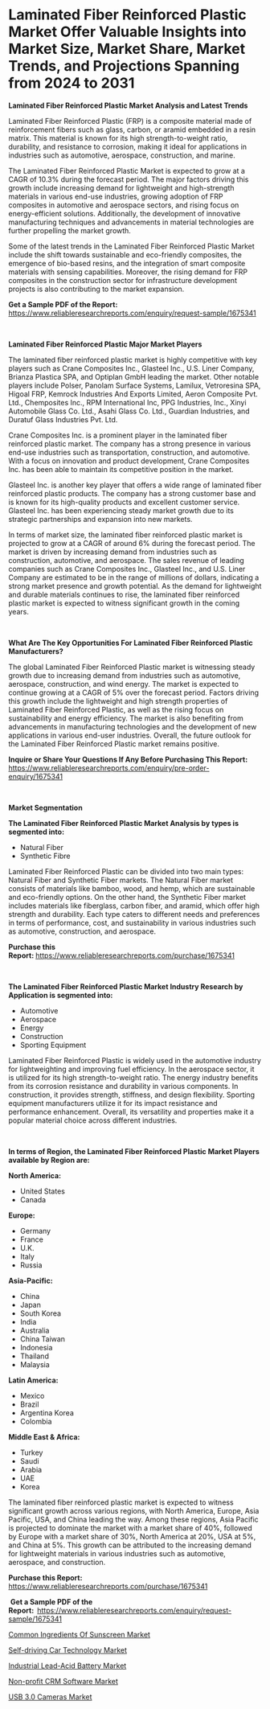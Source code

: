<p><h1>Laminated Fiber Reinforced Plastic Market Offer Valuable Insights into Market Size, Market Share, Market Trends, and Projections Spanning from 2024 to 2031</h1></p><p><strong>Laminated Fiber Reinforced Plastic Market Analysis and Latest Trends</strong></p>
<p><p>Laminated Fiber Reinforced Plastic (FRP) is a composite material made of reinforcement fibers such as glass, carbon, or aramid embedded in a resin matrix. This material is known for its high strength-to-weight ratio, durability, and resistance to corrosion, making it ideal for applications in industries such as automotive, aerospace, construction, and marine.</p><p>The Laminated Fiber Reinforced Plastic Market is expected to grow at a CAGR of 10.3% during the forecast period. The major factors driving this growth include increasing demand for lightweight and high-strength materials in various end-use industries, growing adoption of FRP composites in automotive and aerospace sectors, and rising focus on energy-efficient solutions. Additionally, the development of innovative manufacturing techniques and advancements in material technologies are further propelling the market growth.</p><p>Some of the latest trends in the Laminated Fiber Reinforced Plastic Market include the shift towards sustainable and eco-friendly composites, the emergence of bio-based resins, and the integration of smart composite materials with sensing capabilities. Moreover, the rising demand for FRP composites in the construction sector for infrastructure development projects is also contributing to the market expansion.</p></p>
<p><strong>Get a Sample PDF of the Report:&nbsp;</strong> <a href="https://www.reliableresearchreports.com/enquiry/request-sample/1675341">https://www.reliableresearchreports.com/enquiry/request-sample/1675341</a></p>
<p>&nbsp;</p>
<p><strong>Laminated Fiber Reinforced Plastic Major Market Players</strong></p>
<p><p>The laminated fiber reinforced plastic market is highly competitive with key players such as Crane Composites Inc., Glasteel Inc., U.S. Liner Company, Brianza Plastica SPA, and Optiplan GmbH leading the market. Other notable players include Polser, Panolam Surface Systems, Lamilux, Vetroresina SPA, Higoal FRP, Kemrock Industries And Exports Limited, Aeron Composite Pvt. Ltd., Chemposites Inc., RPM International Inc, PPG Industries, Inc., Xinyi Automobile Glass Co. Ltd., Asahi Glass Co. Ltd., Guardian Industries, and Duratuf Glass Industries Pvt. Ltd.</p><p>Crane Composites Inc. is a prominent player in the laminated fiber reinforced plastic market. The company has a strong presence in various end-use industries such as transportation, construction, and automotive. With a focus on innovation and product development, Crane Composites Inc. has been able to maintain its competitive position in the market.</p><p>Glasteel Inc. is another key player that offers a wide range of laminated fiber reinforced plastic products. The company has a strong customer base and is known for its high-quality products and excellent customer service. Glasteel Inc. has been experiencing steady market growth due to its strategic partnerships and expansion into new markets.</p><p>In terms of market size, the laminated fiber reinforced plastic market is projected to grow at a CAGR of around 6% during the forecast period. The market is driven by increasing demand from industries such as construction, automotive, and aerospace. The sales revenue of leading companies such as Crane Composites Inc., Glasteel Inc., and U.S. Liner Company are estimated to be in the range of millions of dollars, indicating a strong market presence and growth potential. As the demand for lightweight and durable materials continues to rise, the laminated fiber reinforced plastic market is expected to witness significant growth in the coming years.</p></p>
<p>&nbsp;</p>
<p><strong>What Are The Key Opportunities For Laminated Fiber Reinforced Plastic Manufacturers?</strong></p>
<p><p>The global Laminated Fiber Reinforced Plastic market is witnessing steady growth due to increasing demand from industries such as automotive, aerospace, construction, and wind energy. The market is expected to continue growing at a CAGR of 5% over the forecast period. Factors driving this growth include the lightweight and high strength properties of Laminated Fiber Reinforced Plastic, as well as the rising focus on sustainability and energy efficiency. The market is also benefiting from advancements in manufacturing technologies and the development of new applications in various end-user industries. Overall, the future outlook for the Laminated Fiber Reinforced Plastic market remains positive.</p></p>
<p><strong>Inquire or Share Your Questions If Any Before Purchasing This Report:</strong> <a href="https://www.reliableresearchreports.com/enquiry/pre-order-enquiry/1675341">https://www.reliableresearchreports.com/enquiry/pre-order-enquiry/1675341</a></p>
<p>&nbsp;</p>
<p><strong>Market Segmentation</strong></p>
<p><strong>The Laminated Fiber Reinforced Plastic Market Analysis by types is segmented into:</strong></p>
<p><ul><li>Natural Fiber</li><li>Synthetic Fibre</li></ul></p>
<p><p>Laminated Fiber Reinforced Plastic can be divided into two main types: Natural Fiber and Synthetic Fiber markets. The Natural Fiber market consists of materials like bamboo, wood, and hemp, which are sustainable and eco-friendly options. On the other hand, the Synthetic Fiber market includes materials like fiberglass, carbon fiber, and aramid, which offer high strength and durability. Each type caters to different needs and preferences in terms of performance, cost, and sustainability in various industries such as automotive, construction, and aerospace.</p></p>
<p><strong>Purchase this Report:&nbsp;</strong><a href="https://www.reliableresearchreports.com/purchase/1675341">https://www.reliableresearchreports.com/purchase/1675341</a></p>
<p>&nbsp;</p>
<p><strong>The Laminated Fiber Reinforced Plastic Market Industry Research by Application is segmented into:</strong></p>
<p><ul><li>Automotive</li><li>Aerospace</li><li>Energy</li><li>Construction</li><li>Sporting Equipment</li></ul></p>
<p><p>Laminated Fiber Reinforced Plastic is widely used in the automotive industry for lightweighting and improving fuel efficiency. In the aerospace sector, it is utilized for its high strength-to-weight ratio. The energy industry benefits from its corrosion resistance and durability in various components. In construction, it provides strength, stiffness, and design flexibility. Sporting equipment manufacturers utilize it for its impact resistance and performance enhancement. Overall, its versatility and properties make it a popular material choice across different industries.</p></p>
<p>&nbsp;</p>
<p><strong>In terms of Region, the Laminated Fiber Reinforced Plastic Market Players available by Region are:</strong></p>
<p>
    <p> <strong> North America: </strong>
        <ul>
            <li>United States</li>
            <li>Canada</li>
        </ul>
        </p> 
    <p> <strong> Europe: </strong>
        <ul>
            <li>Germany</li>
            <li>France</li>
            <li>U.K.</li>
            <li>Italy</li>
            <li>Russia</li>
        </ul>
        </p> 
    <p> <strong> Asia-Pacific: </strong>
        <ul>
            <li>China</li>
            <li>Japan</li>
            <li>South Korea</li>
            <li>India</li>
            <li>Australia</li>
            <li>China Taiwan</li>
            <li>Indonesia</li>
            <li>Thailand</li>
            <li>Malaysia</li>
        </ul>
        </p> 
    <p> <strong> Latin America: </strong>
        <ul>
            <li>Mexico</li>
            <li>Brazil</li>
            <li>Argentina Korea</li>
            <li>Colombia</li>
        </ul>
        </p> 
    <p> <strong> Middle East & Africa: </strong>
        <ul>
            <li>Turkey</li>
            <li>Saudi</li>
            <li>Arabia</li>
            <li>UAE</li>
            <li>Korea</li>
        </ul>
    </p>
    </p>
<p><p>The laminated fiber reinforced plastic market is expected to witness significant growth across various regions, with North America, Europe, Asia Pacific, USA, and China leading the way. Among these regions, Asia Pacific is projected to dominate the market with a market share of 40%, followed by Europe with a market share of 30%, North America at 20%, USA at 5%, and China at 5%. This growth can be attributed to the increasing demand for lightweight materials in various industries such as automotive, aerospace, and construction.</p></p>
<p><strong>Purchase this Report: </strong><a href="https://www.reliableresearchreports.com/purchase/1675341">https://www.reliableresearchreports.com/purchase/1675341</a></p>
<p>&nbsp;<strong>Get a Sample PDF of the Report:&nbsp;&nbsp;</strong><a href="https://www.reliableresearchreports.com/enquiry/request-sample/1675341">https://www.reliableresearchreports.com/enquiry/request-sample/1675341</a></p>
<p><strong></strong></p>
<p><p><a href="https://github.com/bmorecock/Market-Research-Report-List-2/blob/main/common-ingredients-of-sunscreen-market.md">Common Ingredients Of Sunscreen Market</a></p><p><a href="https://medium.com/@lisastevens48/decoding-self-driving-car-technology-market-metrics-market-share-trends-and-growth-patterns-f9e5cc92ccbf">Self-driving Car Technology Market</a></p><p><a href="https://github.com/jsmusil/Market-Research-Report-List-2/blob/main/industrial-lead-acid-battery-market.md">Industrial Lead-Acid Battery Market</a></p><p><a href="https://medium.com/@patriciaknight1961/non-profit-crm-software-market-analysis-and-sze-forecasted-for-period-from-2024-to-2031-2cfa9da97ac8">Non-profit CRM Software Market</a></p><p><a href="https://medium.com/@lisastevens48/usb-3-0-cameras-market-analysis-and-sze-forecasted-for-period-from-2024-to-2031-06541b063782">USB 3.0 Cameras Market</a></p></p>